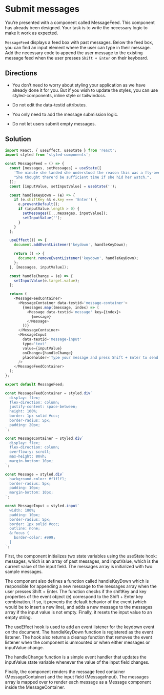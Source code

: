 # Submit messages

You’re presented with a component called MessageFeed. This component has already been designed. Your task is to write the necessary logic to make it work as expected.

`MessageFeed` displays a feed box with past messages. Below the feed box, you can find an input element where the user can type in their message. Add the necessary code to append the user message to the existing message feed when the user presses `Shift + Enter` on their keyboard.

## Directions

- You don’t need to worry about styling your application as we have already done it for you. But if you wish to update the styles, you can use styled-components, inline style or tailwindcss.

- Do not edit the data-testid attributes.

- You only need to add the message submission logic.

- Do not let users submit empty messages.

## Solution

```javascript
import React, { useEffect, useState } from 'react';
import styled from 'styled-components';

const MessageFeed = () => {
  const [messages, setMessages] = useState([
    'The minute she landed she understood the reason this was a fly-over state.',
    "She thought there'd be sufficient time if she hid her watch.",
  ]);
  const [inputValue, setInputValue] = useState('');

  const handleKeyDown = (e) => {
    if (e.shiftKey && e.key === 'Enter') {
      e.preventDefault();
      if (inputValue.length > 0) {
        setMessages([...messages, inputValue]);
        setInputValue('');
      }
    }
  };

  useEffect(() => {
    document.addEventListener('keydown', handleKeyDown);

    return () => {
      document.removeEventListener('keydown', handleKeyDown);
    };
  }, [messages, inputValue]);

  const handleChange = (e) => {
    setInputValue(e.target.value);
  };

  return (
    <MessageFeedContainer>
      <MessageContainer data-testid='message-container'>
        {messages.map((message, index) => (
          <Message data-testid='message' key={index}>
            {message}
          </Message>
        ))}
      </MessageContainer>
      <MessageInput
        data-testid='message-input'
        type='text'
        value={inputValue}
        onChange={handleChange}
        placeholder='Type your message and press Shift + Enter to send'
      />
    </MessageFeedContainer>
  );
};

export default MessageFeed;

const MessageFeedContainer = styled.div`
  display: flex;
  flex-direction: column;
  justify-content: space-between;
  height: 100%;
  border: 1px solid #ccc;
  border-radius: 5px;
  padding: 20px;
`;

const MessageContainer = styled.div`
  display: flex;
  flex-direction: column;
  overflow-y: scroll;
  max-height: 80vh;
  margin-bottom: 10px;
`;

const Message = styled.div`
  background-color: #f1f1f1;
  border-radius: 5px;
  padding: 10px;
  margin-bottom: 10px;
`;

const MessageInput = styled.input`
  width: 100%;
  padding: 10px;
  border-radius: 5px;
  border: 1px solid #ccc;
  outline: none;
  &:focus {
    border-color: #999;
  }
`;
```

First, the component initializes two state variables using the useState hook: messages, which is an array of past messages, and inputValue, which is the current value of the input field. The messages array is initialized with two sample messages.

The component also defines a function called handleKeyDown which is responsible for appending a new message to the messages array when the user presses Shift + Enter. The function checks if the shiftKey and key properties of the event object (e) correspond to the Shift + Enter key combination. If so, it prevents the default behavior of the event (which would be to insert a new line), and adds a new message to the messages array if the input value is not empty. Finally, it resets the input value to an empty string.

The useEffect hook is used to add an event listener for the keydown event on the document. The handleKeyDown function is registered as the event listener. The hook also returns a cleanup function that removes the event listener when the component is unmounted or when either messages or inputValue change.

The handleChange function is a simple event handler that updates the inputValue state variable whenever the value of the input field changes.

Finally, the component renders the message feed container (MessageContainer) and the input field (MessageInput). The messages array is mapped over to render each message as a Message component inside the MessageContainer.
